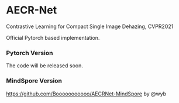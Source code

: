 # AECR-Net
Contrastive Learning for Compact Single Image Dehazing, CVPR2021

Official Pytorch based implementation.

### Pytorch Version

The code will be released soon.

### MindSpore Version

https://github.com/Booooooooooo/AECRNet-MindSpore by @wyb

